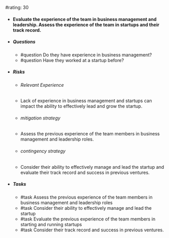 #rating: 30
- #### Evaluate the experience of the team in business management and leadership. Assess the experience of the team in startups and their track record.
- ##### Questions
  - #question Do they have experience in business management?
  - #question Have they worked at a startup before?
- ##### Risks

  - ###### Relevant Experience
  - Lack of experience in business management and startups can impact the ability to effectively lead and grow the startup.
  - ###### mitigation strategy
  - Assess the previous experience of the team members in business management and leadership roles.
  - ###### contingency strategy
  - Consider their ability to effectively manage and lead the startup and evaluate their track record and success in previous ventures.
- ##### Tasks
  - #task Assess the previous experience of the team members in business management and leadership roles
  - #task  Consider their ability to effectively manage and lead the startup
  - #task Evaluate the previous experience of the team members in starting and running startups
  - #task  Consider their track record and success in previous ventures.


